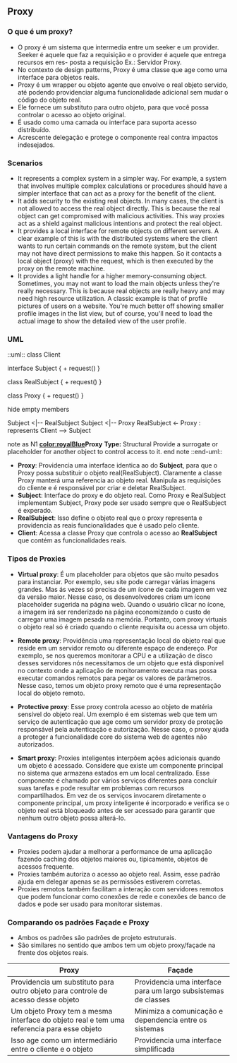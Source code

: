 ## Proxy

### O que é um proxy?

- O proxy é um sistema que intermedia entre um seeker e um provider. Seeker é
aquele que faz a requisição e o provider é aquele que entrega recursos em res-
posta a requisição Ex.: Servidor Proxy.
- No contexto de design patterns, Proxy é uma classe que age como uma interface para objetos reais.
- Proxy é um wrapper ou objeto agente que envolve o real objeto servido, até podendo
providenciar alguma funcionalidade adicional sem mudar o código do objeto real.
- Ele fornece um substituto para outro objeto, para que você possa controlar o acesso ao objeto original.
- É usado como uma camada ou interface para suporta acesso distribuído.
- Acrescente delegação e protege o componente real contra impactos indesejados.

### Scenarios

- It represents a complex system in a simpler way. For example, a system that
involves multiple complex calculations or procedures should have a simpler
interface that can act as a proxy for the benefit of the client.
- It adds security to the existing real objects. In many cases, the client is not
allowed to access the real object directly. This is because the real object can
get compromised with malicious activities. This way proxies act as a shield
against malicious intentions and protect the real object.
- It provides a local interface for remote objects on different servers. A clear
example of this is with the distributed systems where the client wants to run
certain commands on the remote system, but the client may not have direct
permissions to make this happen. So it contacts a local object (proxy) with the
request, which is then executed by the proxy on the remote machine.
- It provides a light handle for a higher memory-consuming object. Sometimes,
you may not want to load the main objects unless they're really necessary.
This is because real objects are really heavy and may need high resource
utilization. A classic example is that of profile pictures of users on a website.
You're much better off showing smaller profile images in the list view, but of
course, you'll need to load the actual image to show the detailed view of the
user profile.

### UML

::uml::
class Client

interface Subject {
    + request()
}

class RealSubject {
    + request()
}

class Proxy {
    + request()
}

hide empty members

Subject <|-- RealSubject
Subject <|-- Proxy
RealSubject <- Proxy : represents
Client --> Subject

note as N1
    <b><color:royalBlue>Proxy</color></b>
    <b>Type:</b> Structural
    Provide a surrogate or placeholder for
    another object to control access to it.
end note
::end-uml::

- **Proxy**: Providencia uma interface identica ao do **Subject**, para que o Proxy possa substituir o objeto real(RealSubject). Claramente a classe Proxy manterá uma referencia ao objeto real. Manipula as requisições do cliente e é responsável por criar e deletar RealSubject.
- **Subject**: Interface do proxy e do objeto real. Como Proxy e RealSubject implementam Subject, Proxy pode ser usado sempre que o RealSubject é experado.
- **RealSubject**: Isso define o objeto real que o proxy representa e providencia as reais funcionalidades que é usado pelo cliente.
- **Client**: Acessa a classe Proxy que controla o acesso ao **RealSubject** que contém as funcionalidades reais.

### Tipos de Proxies


- **Virtual proxy**: É um placeholder para objetos que são muito pesados para instanciar. Por exemplo, seu site pode carregar várias imagens grandes. Mas ás vezes só precisa de um ícone de cada imagem em vez da versão maior. Nesse caso, os desenvolvedores criam um ícone placeholder sugerida na página web. Quando o usuário clicar no ícone, a imagem irá ser renderizado na página economizando o custo de carregar uma imagem pesada na memória. Portanto, com proxy virtuais o objeto real só é criado quando o cliente requisita ou acessa um objeto.

- **Remote proxy**: Providência uma representação local do objeto real que reside em um servidor remoto ou diferente espaço de endereço. Por exemplo, se nos queremos monitorar a CPU e a utilização de disco desses servidores nós necessitamos de um objeto que está disponível no contexto onde a aplicação de monitoramento executa mas possa executar comandos remotos para pegar os valores de parâmetros. Nesse caso, temos um objeto proxy remoto que é uma representação local do objeto remoto.

- **Protective proxy**: Esse proxy controla acesso ao objeto de matéria sensível do objeto real. Um exemplo é em sistemas web que tem um serviço de autenticação que age como um servidor proxy de proteção responsável pela autenticação e autorização. Nesse caso, o proxy ajuda a proteger a funcionalidade core do sistema web de agentes não autorizados.

- **Smart proxy**: Proxies inteligentes interpõem ações adicionais quando um objeto é acessado. Considere que existe um componente principal no sistema que armazena estados em um local centralizado. Esse componente é chamado por vários serviços diferentes para concluir suas tarefas e pode resultar em problemas com recursos compartilhados. Em vez de os serviços invocarem diretamente o componente principal, um proxy inteligente é incorporado e verifica se o objeto real está bloqueado antes de ser acessado para garantir que nenhum outro objeto possa alterá-lo.

### Vantagens do Proxy

- Proxies podem ajudar a melhorar a performance de uma aplicação fazendo caching dos objetos maiores ou, tipicamente, objetos de acessos frequente.
- Proxies também autoriza o acesso ao objeto real. Assim, esse padrão ajuda em delegar apenas se as permissões estiverem corretas.
- Proxies remotos também facilitam a interação com servidores remotos que podem funcionar como conexões de rede e conexões de banco de dados e pode ser usado para monitorar sistemas.

### Comparando os padrões Façade e Proxy

- Ambos os padrões são padrões de projeto estruturais.
- São similares no sentido que ambos tem um objeto proxy/façade na frente dos objetos reais.

|Proxy|Façade|
|-----|------|
|Providencia um substituto para outro objeto para controle de acesso desse objeto|Providencia uma interface para um largo subsistemas de classes|
|Um objeto Proxy tem a mesma interface do objeto real e tem uma referencia para esse objeto|Minimiza a comunicação e dependencia entre os sistemas|
|Isso age como um intermediário entre o cliente e o objeto|Providencia uma interface simplificada|
